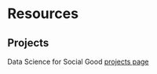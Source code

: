 # Resources

## Projects
Data Science for Social Good [projects page](http://www.dssgfellowship.org/projects/)
